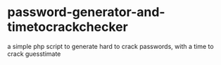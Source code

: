 # password-generator-and-timetocrackchecker
a simple php script to generate hard to crack passwords, with a time to crack guesstimate
